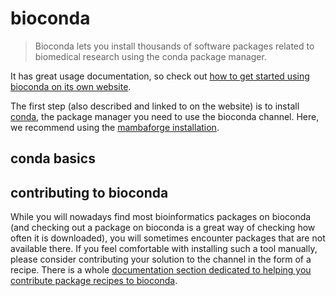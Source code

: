 # bioconda

> Bioconda lets you install thousands of software packages related to biomedical research using the conda package manager.

It has great usage documentation, so check out [how to get started using bioconda on its own website](https://bioconda.github.io/#usage).

The first step (also described and linked to on the website) is to install [conda](../command_line/conda.md), the package manager you need to use the bioconda channel.
Here, we recommend using the [mambaforge installation](https://github.com/conda-forge/miniforge#install).

## conda basics


## contributing to bioconda

While you will nowadays find most bioinformatics packages on bioconda (and checking out a package on bioconda is a great way of checking how often it is downloaded), you will sometimes encounter packages that are not available there.
If you feel comfortable with installing such a tool manually, please consider contributing your solution to the channel in the form of a recipe.
There is a whole [documentation section dedicated to helping you contribute package recipes to bioconda](https://bioconda.github.io/contributor/index.html).